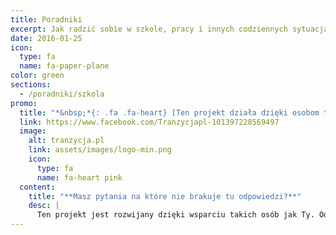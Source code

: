 ```yaml
---
title: Poradniki
excerpt: Jak radzić sobie w szkole, pracy i innych codziennych sytuacjach
date: 2016-01-25
icon:
  type: fa
  name: fa-paper-plane
color: green
sections:
  - /poradniki/szkola
promo:
  title: "*&nbsp;*{: .fa .fa-heart} [Ten projekt działa dzięki osobom takim jak Ty!](https://tranzycja.pl) "
  link: https://www.facebook.com/Tranzycjapl-101397228569497
  image:
    alt: tranzycja.pl
    link: assets/images/logo-min.png
    icon:
      type: fa
      name: fa-heart pink
  content:
    title: "**Masz pytania na które nie brakuje tu odpowiedzi?**"
    desc: |
      Ten projekt jest rozwijany dzięki wsparciu takich osób jak Ty. Odwiedź naszą stronę na Facebooku, projekt na hackmd lub GitHub i dołącz do naszej społeczności.
---
```

